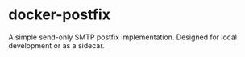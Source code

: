 # docker-postfix
A simple send-only SMTP postfix implementation. Designed for local development or as a sidecar.
